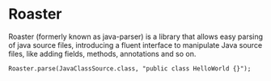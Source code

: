 Roaster
===========

Roaster (formerly known as java-parser)  is a library that allows easy parsing of java source files, introducing a fluent interface to manipulate Java source files, like adding fields, methods, annotations and so on.


    Roaster.parse(JavaClassSource.class, "public class HelloWorld {}");

